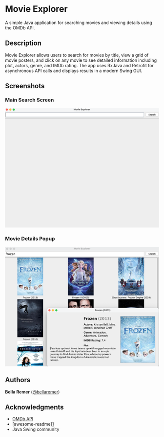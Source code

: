 # Movie Explorer
A simple Java application for searching movies and viewing details using the OMDb API.

## Description
Movie Explorer allows users to search for movies by title, view a grid of movie posters, and click on any movie to see detailed information including plot, actors, genre, and IMDb rating. The app uses RxJava and Retrofit for asynchronous API calls and displays results in a modern Swing GUI.

## Screenshots
### Main Search Screen
![Main Screen](screenshots/main_screenshot.png)

### Movie Details Popup
![Details Popup](screenshots/detail_screenshot.png)

## Authors
**Bella Remer**
([@bellaremer](https://github.com/bellaremer))

## Acknowledgments
- [OMDb API](https://www.omdbapi.com/)
- [awesome-readme][1](https://gist.github.com/DomPizzie/7a5ff55ffa9081f2de27c315f5018afc)
- Java Swing community

